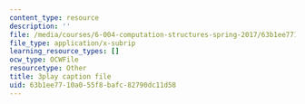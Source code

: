 ```yaml
---
content_type: resource
description: ''
file: /media/courses/6-004-computation-structures-spring-2017/63b1ee7710a055f8bafc82790dc11d58_70auqrv84y8.vtt
file_type: application/x-subrip
learning_resource_types: []
ocw_type: OCWFile
resourcetype: Other
title: 3play caption file
uid: 63b1ee77-10a0-55f8-bafc-82790dc11d58
---
```

